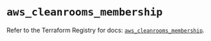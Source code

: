 # `aws_cleanrooms_membership`

Refer to the Terraform Registry for docs: [`aws_cleanrooms_membership`](https://registry.terraform.io/providers/hashicorp/aws/6.12.0/docs/resources/cleanrooms_membership).
